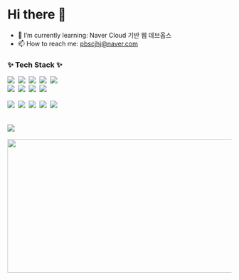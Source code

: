 # Hi there 👋

- 🌱 I’m currently learning: Naver Cloud 기반 웹 데브옵스
- 📫 How to reach me: pbscjhj@naver.com

### ✨ Tech Stack ✨

<div>
  <img src="https://img.shields.io/badge/html5-E34F26.svg?style=for-the-badge&logo=html5&logoColor=white" />&nbsp
  <img src="https://img.shields.io/badge/react-20232a.svg?style=for-the-badge&logo=react&logoColor=61DAFB" />&nbsp
  <img src="https://img.shields.io/badge/javascript-F7DF1E.svg?style=for-the-badge&logo=javascript&logoColor=20232a" />&nbsp
  <img src="https://img.shields.io/badge/typescript-007ACC.svg?style=for-the-badge&logo=typescript&logoColor=white" />&nbsp
  <img src="https://img.shields.io/badge/java-%23ED8B00.svg?style=for-the-badge" />&nbsp
</div>
<div>
  <img src="https://img.shields.io/badge/css3-1572B6.svg?style=for-the-badge&logo=css3&logoColor=white" />&nbsp
  <img src="https://img.shields.io/badge/sass-CC6699?style=for-the-badge&logo=sass&logoColor=white" />&nbsp
  <img src="https://img.shields.io/badge/tailwindcss-1daabb.svg?style=for-the-badge&logo=tailwind-css&logoColor=white" />&nbsp
  <img src="https://img.shields.io/badge/bootstrap-7952B3.svg?style=for-the-badge&logo=bootstrap&logoColor=white" />&nbsp
</div>

<br>

<div>
  <img src="https://img.shields.io/badge/VSCode-2C2C32.svg?style=for-the-badge&logo=visual-studio-code&logoColor=22ABF3" />&nbsp
  <img src="https://img.shields.io/badge/eclipse-2C2255.svg?style=for-the-badge&logo=eclipse&logoColor=white" />&nbsp
  <img src="https://img.shields.io/badge/intellij-2C2C32.svg?style=for-the-badge&logo=intellijidea&logoColor=white" />&nbsp
  <img src="https://img.shields.io/badge/git-F05033.svg?style=for-the-badge&logo=git&logoColor=white" />&nbsp
  <img src="https://img.shields.io/badge/github-181717.svg?style=for-the-badge&logo=github&logoColor=white" />&nbsp
<!--   <img src="https://img.shields.io/badge/adobe%20photoshop-08253c.svg?style=for-the-badge&logo=adobe%20photoshop&logoColor=37abff" />&nbsp -->
<!--   <img src="https://img.shields.io/badge/figma-F24E1E.svg?style=for-the-badge&logo=figma&logoColor=white" />&nbsp -->
</div>

<br>

<!-- <div>
  <img src="https://img.shields.io/badge/VSCode-2C2C32.svg?style=for-the-badge&logo=visual-studio-code&logoColor=22ABF3" />&nbsp
  <img src="https://img.shields.io/badge/eclipse-2C2255.svg?style=for-the-badge&logo=eclipse&logoColor=white" />&nbsp
  <img src="https://img.shields.io/badge/intellij-2C2C32.svg?style=for-the-badge&logo=intellijidea&logoColor=white" />&nbsp
</div> -->

<br>

<div>
  <img src="https://github-readme-stats.vercel.app/api/top-langs/?username=anuraghazra&layout=compact" />
</div>

<!-- ![cute-kkiri's GitHub stats](https://github-readme-stats.vercel.app/api?username=cute-kkiri&show_icons=true&theme=radical) -->

<br>

<div>
  <!-- My pet -->
  <!-- <a href="https://github.com/devxb/gitanimals">
    <img src="https://render.gitanimals.org/lines/cute-kkiri" width="100%" height="120" />
  </a> -->   


  <!-- Farm Type -->
  <a href="https://github.com/devxb/gitanimals">
    <img
      src="https://render.gitanimals.org/farms/cute-kkiri"
      width="600"
      height="300"
    />
  </a> 
</div>

<!--
**cute-kkiri/cute-kkiri** is a ✨ _special_ ✨ repository because its `README.md` (this file) appears on your GitHub profile.

Here are some ideas to get you started:

- 🔭 I’m currently working on ...
- 🌱 I’m currently learning ...
- 👯 I’m looking to collaborate on ...
- 🤔 I’m looking for help with ...
- 💬 Ask me about ...
- 📫 How to reach me: ...
- 😄 Pronouns: ...
- ⚡ Fun fact: ...
-->
<!-- ![Top Langs](https://github-readme-stats.vercel.app/api/top-langs/?username=anuraghazra&layout=compact) -->
